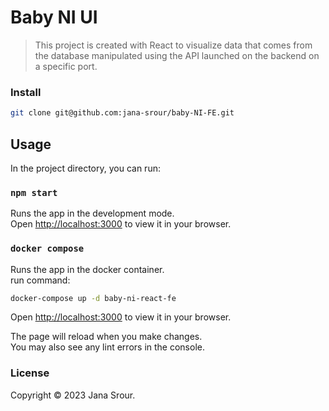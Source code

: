 # Baby NI UI

> This project is created with React to visualize data that comes from the database manipulated using the API launched on the backend on a specific port.

### Install
```bash
git clone git@github.com:jana-srour/baby-NI-FE.git
```

## Usage

In the project directory, you can run:

### `npm start`

Runs the app in the development mode.\
Open [http://localhost:3000](http://localhost:3000) to view it in your browser.

### `docker compose`

Runs the app in the docker container. \
run command:
```bash
docker-compose up -d baby-ni-react-fe
```
Open [http://localhost:3000](http://localhost:3000) to view it in your browser.

The page will reload when you make changes.\
You may also see any lint errors in the console.


### License
Copyright &copy; 2023 Jana Srour.
